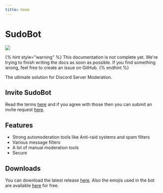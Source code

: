 ```yaml
---
title: Home
---
```


# SudoBot

![](https://res.cloudinary.com/rakinar2/image/upload/v1659628446/SudoBot-new\_cvwphw.png)

{% hint style="warning" %}
This documentation is not complete yet. We're trying to finish writing the docs as soon as possible. If you find something wrong, feel free to create an issue on GitHub.
{% endhint %}

The ultimate solution for Discord Server Moderation.

## Invite SudoBot

Read the terms [here](../legal/terms/) and if you agree with those then you can submit an invite request [here](https://forms.gle/943kW9q25MpKEwW26).

## Features

* Strong automoderation tools like Anti-raid systems and spam filters
* Various message filters
* A lot of manual moderation tools
* Secure

## Downloads

You can download the latest release [here](https://github.com/onesoft-sudo/sudobot/releases/). Also the emojis used in the bot are available [here](https://www.onesoftnet.eu.org/downloads/sudo/emojis/) for free.

